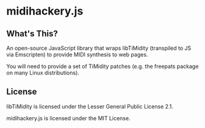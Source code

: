 midihackery.js
==============

What's This?
------------

An open-source JavaScript library that wraps libTiMidity (transpiled to JS via
Emscripten) to provide MIDI synthesis to web pages.

You will need to provide a set of TiMidity patches (e.g. the freepats package
on many Linux distributions).

License
-------

libTiMidity is licensed under the Lesser General Public License 2.1.

midihackery.js is licensed under the MIT License.
